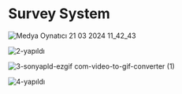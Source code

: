 # Survey System

![Medya Oynatıcı 21 03 2024 11_42_43](https://github.com/kutay-oksuzz/Survey-System-React.js---ASP.NET-Web-API/assets/113855499/d2add3ca-eeea-416d-80e2-0549d3efef25)

![2-yapıldı](https://github.com/kutay-oksuzz/Survey-System-React.js---ASP.NET-Web-API/assets/113855499/370ee882-e5d2-4d8d-b3cd-302e5ce5dd1e)

![3-sonyapld-ezgif com-video-to-gif-converter (1)](https://github.com/kutay-oksuzz/Survey-System-React.js---ASP.NET-Web-API/assets/113855499/c1fc255a-798a-4410-9fa8-1ab5e37e666a)

![4-yapıldı](https://github.com/kutay-oksuzz/Survey-System-React.js---ASP.NET-Web-API/assets/113855499/c51d7aa4-f8f2-47fb-96b0-f57d5209c9fc)

